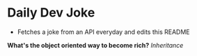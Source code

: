 
# Daily Dev Joke

- Fetches a joke from an API everyday and edits this README

**What's the object oriented way to become rich?**
*Inheritance*